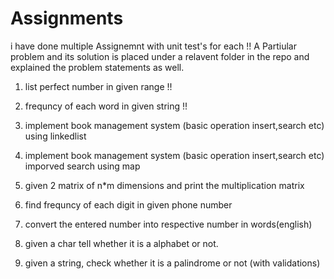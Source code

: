 # Assignments

i have done multiple Assignemnt with unit test's for each !!
A Partiular problem and its solution is placed under a relavent  folder in the repo and explained the problem statements as well.

1) list perfect number in given range !! 

2) frequncy of each word in given string !!

3) implement book management system (basic operation insert,search etc) using linkedlist

4) implement book management system (basic operation insert,search etc) imporved search using map

5) given 2 matrix of n*m dimensions and print the multiplication matrix

6) find frequncy of each digit in given phone number

7) convert the entered number into respective number in words(english)

8) given a char tell whether it is a alphabet or not.

9) given a string, check whether it is a palindrome or not (with validations)
